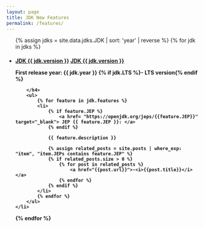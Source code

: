 ```yaml
---
layout: page
title: JDK New Features
permalink: /features/
---
```



<ul class="post-list">
{% assign jdks = site.data.jdks.JDK | sort: 'year' | reverse %}
{% for jdk in jdks %}
    <li>
        <h4 class="post-list-heading"> 
            <a href="https://jdk.java.net/{{ jdk.version }}" target="_blank">JDK {{ jdk.version }}</a>
            <a href="https://www.oracle.com/java/technologies/javase/{{ jdk.version }}-relnote-issues.html" target="_blank">JDK {{ jdk.version }}</a>
            <p class="post-meta">First release year: {{ jdk.year }} 
            {% if jdk.LTS %}- LTS version{% endif %}</p>
            
        </h4>
        <ul> 
            {% for feature in jdk.features %}
            <li>
                {% if feature.JEP %} 
                    <a href= "https://openjdk.org/jeps/{{feature.JEP}}" target="_blank"> JEP {{ feature.JEP }}: </a>
                {% endif %}   
                
                {{ feature.description }}
                
                {% assign related_posts = site.posts | where_exp: "item", "item.JEPs contains feature.JEP" %}
                {% if related_posts.size > 0 %}
                    {% for post in related_posts %}
                        <a href="{{post.url}}">-<i>{{post.title}}</i></a>
                    {% endfor %} 
                {% endif %}   
            </li>
            {% endfor %}
        </ul>
    </li>
    
{% endfor %}
</ul>